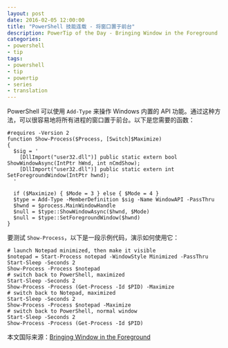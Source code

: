 ```yaml
---
layout: post
date: 2016-02-05 12:00:00
title: "PowerShell 技能连载 - 将窗口置于前台"
description: PowerTip of the Day - Bringing Window in the Foreground
categories:
- powershell
- tip
tags:
- powershell
- tip
- powertip
- series
- translation
---
```

PowerShell 可以使用 `Add-Type` 来操作 Windows 内置的 API 功能。通过这种方法，可以很容易地将所有进程的窗口置于前台。以下是您需要的函数：

    #requires -Version 2
    function Show-Process($Process, [Switch]$Maximize)
    {
      $sig = '
        [DllImport("user32.dll")] public static extern bool ShowWindowAsync(IntPtr hWnd, int nCmdShow);
        [DllImport("user32.dll")] public static extern int SetForegroundWindow(IntPtr hwnd);
      '
    
      if ($Maximize) { $Mode = 3 } else { $Mode = 4 }
      $type = Add-Type -MemberDefinition $sig -Name WindowAPI -PassThru
      $hwnd = $process.MainWindowHandle
      $null = $type::ShowWindowAsync($hwnd, $Mode)
      $null = $type::SetForegroundWindow($hwnd)
    }

要测试 `Show-Process`，以下是一段示例代码，演示如何使用它：

    # launch Notepad minimized, then make it visible
    $notepad = Start-Process notepad -WindowStyle Minimized -PassThru
    Start-Sleep -Seconds 2
    Show-Process -Process $notepad
    # switch back to PowerShell, maximized
    Start-Sleep -Seconds 2
    Show-Process -Process (Get-Process -Id $PID) -Maximize
    # switch back to Notepad, maximized
    Start-Sleep -Seconds 2
    Show-Process -Process $notepad -Maximize
    # switch back to PowerShell, normal window
    Start-Sleep -Seconds 2
    Show-Process -Process (Get-Process -Id $PID)

<!--more-->
本文国际来源：[Bringing Window in the Foreground](http://community.idera.com/powershell/powertips/b/tips/posts/bringing-window-in-the-foreground)
